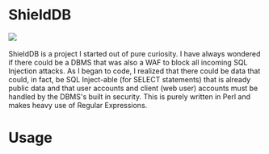 # ShieldDB
<img src="https://weaknetlabs.com/images/shielddblogo.png"/><br /><br />
ShieldDB is a project I started out of pure curiosity. I have always wondered if there could be a DBMS that was also a WAF to block all incoming SQL Injection attacks.
As I began to code, I realized that there could be data that could, in fact, be SQL Inject-able (for SELECT statements) that is already public data and that user accounts and client (web user) accounts must be handled by the DBMS's built in security.
This is purely written in Perl and makes heavy use of Regular Expressions.

# Usage
<style>
  .green{
    color:#36a400;

<span style="color:#a40000">ShieldDB</span> 14:53:13 (<span style="color:#36a400;">testData</span>)> create table foo(id int not null auto_increment primary key,name varchar(50),email varchar(50));<br />
 -> creating table foo with descriptor id int not null auto_increment primary key,name varchar(50),email varchar(50)<br />
<span style="color:#a40000">ShieldDB</span> 14:53:44 (<span style="color:#36a400;">testData</span>)><br />
<span style="color:#a40000">ShieldDB</span> 14:53:46 (<span style="color:#36a400;">testData</span>)> insert into foo values(NULL,"douglas berdeaux","weaknetlabs@gmail.com");<br />
 -> record successfully inserted.<br />
<span style="color:#a40000">ShieldDB</span> 14:54:04 (<span style="color:#36a400;">testData</span>)> insert into foo values(NULL,"Gabriella Berdeaux","crwabapples@gmail.com");<br />
 -> record successfully inserted.<br />
<span style="color:#a40000">ShieldDB</span> 14:54:28 (<span style="color:#36a400;">testData</span>)> select * from foo;<br />
0,douglas berdeaux,weaknetlabs@gmail.com,<br />
1,Gabriella Berdeaux,crwabapples@gmail.com,<br />
<span style="color:#a40000">ShieldDB</span> 14:55:31 (<span style="color:#36a400;">testData</span>)><br />
<h3>Regular Expression Support</h3>
<span style="color:#a40000">ShieldDB</span> 15:00:46 (<span style="color:#36a400;">testData</span>)> delete from foo where name = "/[Dd]ougl.s/";<br />
 -> 1 records removed from table.<br />
<span style="color:#a40000">ShieldDB</span> 15:01:14 (<span style="color:#36a400;">testData</span>)> select * from foo;<br />
1,Gabriella Berdeaux,crwabapples@gmail.com,<br />
<span style="color:#a40000">ShieldDB</span> 15:01:18 (<span style="color:#36a400;">testData</span>)> select email from foo where email = "/wab.*l.s/";<br />
crwabapples@gmail.com,<br />
<span style="color:#a40000">ShieldDB</span> 15:01:52 (<span style="color:#36a400;">testData</span>)><br />
<h3>Update Records Using Regular Expressions</h3>
<span style="color:#a40000">ShieldDB</span> 15:20:52 (<span style="color:#36a400;">testData</span>)> select * from foo;<br />
1,Gabriella Berdeaux,dacrwaaaab2,<br />
2,Douglas Berdeaux,weaknetlabs@gmail.com,<br />
<span style="color:#a40000">ShieldDB</span> 15:20:57 (<span style="color:#36a400;">testData</span>)> update table foo set email = "dacrwaaaab@gmail.com" where name  = "/^[Dd]oug/";<br />
<span style="color:#a40000">ShieldDB</span> 15:22:11 (<span style="color:#36a400;">testData</span>)> select * from foo;<br />
1,Gabriella Berdeaux,dacrwaaaab@gmail.com,<br />
2,Douglas Berdeaux,dacrwaaaab@gmail.com,<br />
<span style="color:#a40000">ShieldDB</span> 15:22:19 (<span style="color:#36a400;">testData</span>)><br />

# Dependencies
CPAN - Term::ANSIColor - can be installed using the terminal, e.g. "cpan -i Term::ANSIColor" or, if using Linux, 
from the package management system.

# Videos

#
